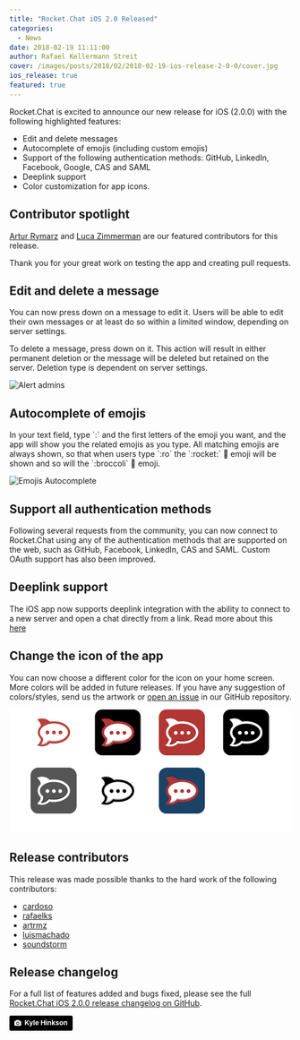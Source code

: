 ```yaml
---
title: "Rocket.Chat iOS 2.0 Released"
categories:
  - News
date: 2018-02-19 11:11:00
author: Rafael Kellermann Streit
cover: /images/posts/2018/02/2018-02-19-ios-release-2-0-0/cover.jpg
ios_release: true
featured: true
---
```


Rocket.Chat is excited to announce our new release for iOS (2.0.0) with the following highlighted features:

* Edit and delete messages
* Autocomplete of emojis (including custom emojis)
* Support of the following authentication methods: GitHub, LinkedIn, Facebook, Google, CAS and SAML
* Deeplink support
* Color customization for app icons.

## Contributor spotlight

<a target="_blank" href="https://github.com/artrmz">Artur Rymarz</a> and <a target="_blank" href="https://github.com/soundstorm">Luca Zimmerman</a> are our featured contributors for this release.

Thank you for your great work on testing the app and creating pull requests.

## Edit and delete a message

<div class="left copy">
<p>
You can now press down on a message to edit it. Users will be able to edit their own messages or at least do so within a limited window, depending on server settings.
</p>
<p>
To delete a message, press down on it. This action will result in either permanent deletion or the message will be deleted but retained on the server. Deletion type is dependent on server settings.
</p>
</div>
<div class="right image">
  <p>
    <img src="{{'/images/posts/2018/03/admin-email-alert.png' | relative_url}}" alt="Alert admins"/>
  </p>
</div>
<div class="clear"></div>

## Autocomplete of emojis

<div class="left copy">
<p>
In your text field, type `:` and the first letters of the emoji you want, and the app will show you the related emojis as you type. All  matching emojis are always shown, so that when users type `:ro` the `:rocket:` 🚀 emoji will be shown and so will the `:broccoli` 🥦 emoji.
</p>
</div>
<div class="right image">
  <p>
    <img src="{{'/images/posts/2018/02/2018-02-19-ios-release-2-0-0/emoji-autocomplete.png' | relative_url}}" alt="Emojis Autocomplete"/>
  </p>
</div>
<div class="clear"></div>

## Support all authentication methods

Following several requests from the community, you can now connect to Rocket.Chat using any of the authentication methods that are supported on the web, such as GitHub, Facebook, LinkedIn, CAS and SAML. Custom OAuth support has also been improved.

## Deeplink support

The iOS app now supports deeplink integration with the ability to connect to a new server and open a chat directly from a link. Read more about this <a target="_blank" href="https://rocket.chat/docs/developer-guides/deeplink/">here</a>

## Change the icon of the app

You can now choose a different color for the icon on your home screen. More colors will be added in future releases.
If you have any suggestion of colors/styles, send us the artwork or [open an issue](https://github.com/RocketChat/Rocket.Chat.iOS/issues) in our GitHub repository.

![Icon Variations](/images/posts/2018/02/2018-02-19-ios-release-2-0-0/custom-icons.png)

## Release contributors

This release was made possible thanks to the hard work of the following contributors:

<ul>
  <li><a target="_blank" href="https://github.com/cardoso">cardoso</a></li>
  <li><a target="_blank" href="https://github.com/rafaelks">rafaelks</a></li>
  <li><a target="_blank" href="https://github.com/artrmz">artrmz</a></li>
  <li><a target="_blank" href="https://github.com/luismachado">luismachado</a></li>
  <li><a target="_blank" href="https://github.com/soundstorm">soundstorm</a></li>
</ul>

## Release changelog

For a full list of features added and bugs fixed, please see the full [Rocket.Chat iOS 2.0.0 release changelog on GitHub](https://github.com/RocketChat/Rocket.Chat.iOS/releases/tag/v2.0.0).

<a style="background-color:black;color:white;text-decoration:none;padding:4px 6px;font-family:-apple-system, BlinkMacSystemFont, &quot;San Francisco&quot;, &quot;Helvetica Neue&quot;, Helvetica, Ubuntu, Roboto, Noto, &quot;Segoe UI&quot;, Arial, sans-serif;font-size:12px;font-weight:bold;line-height:1.2;display:inline-block;border-radius:3px;" href="https://unsplash.com/@kajhinkson?utm_medium=referral&amp;utm_campaign=photographer-credit&amp;utm_content=creditBadge" target="_blank" rel="noopener noreferrer" title="Download free do whatever you want high-resolution photos from Kyle Hinkson"><span style="display:inline-block;padding:2px 3px;"><svg xmlns="http://www.w3.org/2000/svg" style="height:12px;width:auto;position:relative;vertical-align:middle;top:-1px;fill:white;" viewBox="0 0 32 32"><title>unsplash-logo</title><path d="M20.8 18.1c0 2.7-2.2 4.8-4.8 4.8s-4.8-2.1-4.8-4.8c0-2.7 2.2-4.8 4.8-4.8 2.7.1 4.8 2.2 4.8 4.8zm11.2-7.4v14.9c0 2.3-1.9 4.3-4.3 4.3h-23.4c-2.4 0-4.3-1.9-4.3-4.3v-15c0-2.3 1.9-4.3 4.3-4.3h3.7l.8-2.3c.4-1.1 1.7-2 2.9-2h8.6c1.2 0 2.5.9 2.9 2l.8 2.4h3.7c2.4 0 4.3 1.9 4.3 4.3zm-8.6 7.5c0-4.1-3.3-7.5-7.5-7.5-4.1 0-7.5 3.4-7.5 7.5s3.3 7.5 7.5 7.5c4.2-.1 7.5-3.4 7.5-7.5z"></path></svg></span><span style="display:inline-block;padding:2px 3px;">Kyle Hinkson</span></a>
